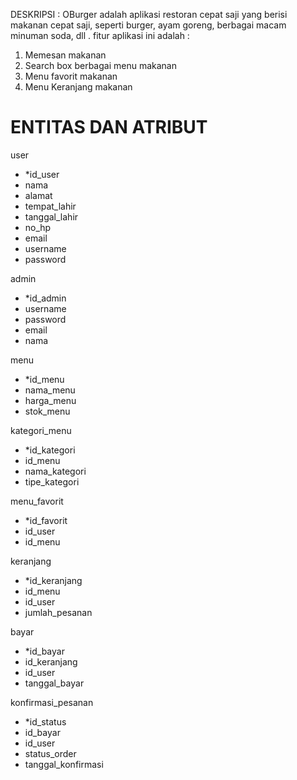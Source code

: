 DESKRIPSI :
OBurger adalah aplikasi restoran cepat saji yang berisi makanan cepat saji, seperti burger, ayam goreng, berbagai macam minuman soda, dll . fitur aplikasi ini adalah :

1. Memesan makanan
2. Search box berbagai menu makanan
3. Menu favorit makanan
4. Menu Keranjang makanan



<h1 b >ENTITAS DAN ATRIBUT</h1>

user
- *id_user
- nama
- alamat
- tempat_lahir
- tanggal_lahir
- no_hp 
- email 
- username 
- password

admin
- *id_admin
- username
- password
- email
- nama

menu
- *id_menu
- nama_menu
- harga_menu
- stok_menu

kategori_menu
- *id_kategori
- id_menu
- nama_kategori
- tipe_kategori


menu_favorit
- *id_favorit
- id_user
- id_menu

keranjang 
- *id_keranjang
- id_menu
- id_user
- jumlah_pesanan

bayar
- *id_bayar
- id_keranjang
- id_user
- tanggal_bayar

konfirmasi_pesanan
- *id_status
- id_bayar
- id_user
- status_order
- tanggal_konfirmasi
